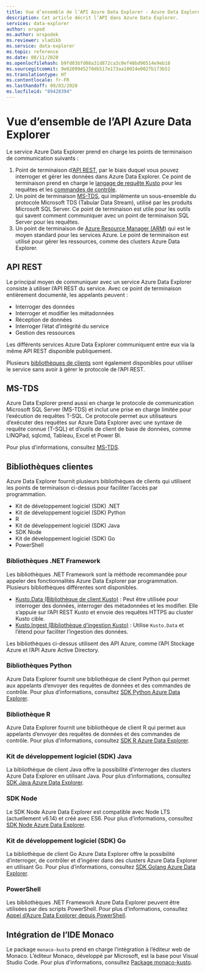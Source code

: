 ```yaml
---
title: Vue d’ensemble de l’API Azure Data Explorer - Azure Data Explorer
description: Cet article décrit l’API dans Azure Data Explorer.
services: data-explorer
author: orspod
ms.author: orspodek
ms.reviewer: vladikb
ms.service: data-explorer
ms.topic: reference
ms.date: 08/11/2020
ms.openlocfilehash: b9fd03bfd08a31d872ca3c0ef48bd96514e9eb18
ms.sourcegitcommit: 9e0289945270db517e173aa10024e0027b173b52
ms.translationtype: HT
ms.contentlocale: fr-FR
ms.lasthandoff: 09/03/2020
ms.locfileid: "89428394"
---
```

# <a name="azure-data-explorer-api-overview"></a>Vue d’ensemble de l’API Azure Data Explorer

Le service Azure Data Explorer prend en charge les points de terminaison de communication suivants :

1. Point de terminaison d’[API REST](#rest-api), par le biais duquel vous pouvez interroger et gérer les données dans Azure Data Explorer.
   Ce point de terminaison prend en charge le [langage de requête Kusto](../query/index.md) pour les requêtes et les [commandes de contrôle](../management/index.md).
1. Un point de terminaison [MS-TDS](#ms-tds), qui implémente un sous-ensemble du protocole Microsoft TDS (Tabular Data Stream), utilisé par les produits Microsoft SQL Server.
   Ce point de terminaison est utile pour les outils qui savent comment communiquer avec un point de terminaison SQL Server pour les requêtes.
1. Un point de terminaison de [Azure Resource Manager (ARM)](https://docs.microsoft.com/azure/role-based-access-control/resource-provider-operations#microsoftkusto) qui est le moyen standard pour les services Azure. Le point de terminaison est utilisé pour gérer les ressources, comme des clusters Azure Data Explorer.

## <a name="rest-api"></a>API REST

Le principal moyen de communiquer avec un service Azure Data Explorer consiste à utiliser l’API REST du service. Avec ce point de terminaison entièrement documenté, les appelants peuvent :

* Interroger des données
* Interroger et modifier les métadonnées
* Réception de données
* Interroger l’état d’intégrité du service
* Gestion des ressources

Les différents services Azure Data Explorer communiquent entre eux via la même API REST disponible publiquement.

Plusieurs [bibliothèques de clients](client-libraries.md) sont également disponibles pour utiliser le service sans avoir à gérer le protocole de l’API REST.

## <a name="ms-tds"></a>MS-TDS

Azure Data Explorer prend aussi en charge le protocole de communication Microsoft SQL Server (MS-TDS) et inclut une prise en charge limitée pour l’exécution de requêtes T-SQL. Ce protocole permet aux utilisateurs d’exécuter des requêtes sur Azure Data Explorer avec une syntaxe de requête connue (T-SQL) et d’outils de client de base de données, comme LINQPad, sqlcmd, Tableau, Excel et Power BI.

Pour plus d’informations, consultez [MS-TDS](tds/index.md).

## <a name="client-libraries"></a>Bibliothèques clientes 

Azure Data Explorer fournit plusieurs bibliothèques de clients qui utilisent les points de terminaison ci-dessus pour faciliter l’accès par programmation.

* Kit de développement logiciel (SDK) .NET
* Kit de développement logiciel (SDK) Python
* R
* Kit de développement logiciel (SDK) Java
* SDK Node
* Kit de développement logiciel (SDK) Go
* PowerShell

### <a name="net-framework-libraries"></a>Bibliothèques .NET Framework

Les bibliothèques .NET Framework sont la méthode recommandée pour appeler des fonctionnalités Azure Data Explorer par programmation.
Plusieurs bibliothèques différentes sont disponibles.

* [Kusto.Data (Bibliothèque de client Kusto)](./netfx/about-kusto-data.md) : Peut être utilisée pour interroger des données, interroger des métadonnées et les modifier. 
   Elle s’appuie sur l’API REST Kusto et envoie des requêtes HTTPS au cluster Kusto cible.
* [Kusto.Ingest (Bibliothèque d’ingestion Kusto)](netfx/about-kusto-ingest.md) : Utilise `Kusto.Data` et l’étend pour faciliter l’ingestion des données.

Les bibliothèques ci-dessus utilisent des API Azure, comme l’API Stockage Azure et l’API Azure Active Directory.

### <a name="python-libraries"></a>Bibliothèques Python

Azure Data Explorer fournit une bibliothèque de client Python qui permet aux appelants d’envoyer des requêtes de données et des commandes de contrôle.
Pour plus d’informations, consultez [SDK Python Azure Data Explorer](python/kusto-python-client-library.md).

### <a name="r-library"></a>Bibliothèque R

Azure Data Explorer fournit une bibliothèque de client R qui permet aux appelants d’envoyer des requêtes de données et des commandes de contrôle.
Pour plus d’informations, consultez [SDK R Azure Data Explorer](r/kusto-r-client-library.md).

### <a name="java-sdk"></a>Kit de développement logiciel (SDK) Java

La bibliothèque de client Java offre la possibilité d’interroger des clusters Azure Data Explorer en utilisant Java. Pour plus d’informations, consultez [SDK Java Azure Data Explorer](java/kusto-java-client-library.md).

### <a name="node-sdk"></a>SDK Node

Le SDK Node Azure Data Explorer est compatible avec Node LTS (actuellement v6.14) et créé avec ES6.
Pour plus d’informations, consultez [SDK Node Azure Data Explorer](node/kusto-node-client-library.md).

### <a name="go-sdk"></a>Kit de développement logiciel (SDK) Go

La bibliothèque de client Go Azure Data Explorer offre la possibilité d’interroger, de contrôler et d’ingérer dans des clusters Azure Data Explorer en utilisant Go. Pour plus d’informations, consultez [SDK Golang Azure Data Explorer](golang/kusto-golang-client-library.md).

### <a name="powershell"></a>PowerShell

Les bibliothèques .NET Framework Azure Data Explorer peuvent être utilisées par des scripts PowerShell. Pour plus d’informations, consultez [Appel d’Azure Data Explorer depuis PowerShell](powershell/powershell.md).

## <a name="monaco-ide-integration"></a>Intégration de l’IDE Monaco

Le package `monaco-kusto` prend en charge l’intégration à l’éditeur web de Monaco.
L’éditeur Monaco, développé par Microsoft, est la base pour Visual Studio Code.
Pour plus d’informations, consultez [Package monaco-kusto](monaco/monaco-kusto.md).

